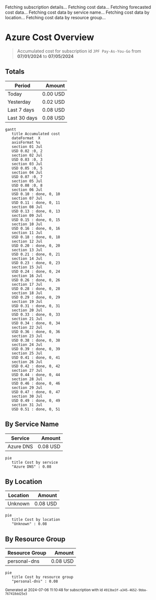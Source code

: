 Fetching subscription details...
Fetching cost data...
Fetching forecasted cost data...
Fetching cost data by service name...
Fetching cost data by location...
Fetching cost data by resource group...
# Azure Cost Overview

> Accumulated cost for subscription id `JPF Pay-As-You-Go` from **07/01/2024** to **07/05/2024**

## Totals

|Period|Amount|
|---|---:|
|Today|0.00 USD|
|Yesterday|0.02 USD|
|Last 7 days|0.08 USD|
|Last 30 days|0.08 USD|

```mermaid
gantt
   title Accumulated cost
   dateFormat  X
   axisFormat %s
   section 01 Jul
   USD 0.02 :0, 2
   section 02 Jul
   USD 0.03 :0, 3
   section 03 Jul
   USD 0.05 :0, 5
   section 04 Jul
   USD 0.07 :0, 7
   section 05 Jul
   USD 0.08 :0, 8
   section 06 Jul
   USD 0.10 : done, 0, 10
   section 07 Jul
   USD 0.11 : done, 0, 11
   section 08 Jul
   USD 0.13 : done, 0, 13
   section 09 Jul
   USD 0.15 : done, 0, 15
   section 10 Jul
   USD 0.16 : done, 0, 16
   section 11 Jul
   USD 0.18 : done, 0, 18
   section 12 Jul
   USD 0.20 : done, 0, 20
   section 13 Jul
   USD 0.21 : done, 0, 21
   section 14 Jul
   USD 0.23 : done, 0, 23
   section 15 Jul
   USD 0.24 : done, 0, 24
   section 16 Jul
   USD 0.26 : done, 0, 26
   section 17 Jul
   USD 0.28 : done, 0, 28
   section 18 Jul
   USD 0.29 : done, 0, 29
   section 19 Jul
   USD 0.31 : done, 0, 31
   section 20 Jul
   USD 0.33 : done, 0, 33
   section 21 Jul
   USD 0.34 : done, 0, 34
   section 22 Jul
   USD 0.36 : done, 0, 36
   section 23 Jul
   USD 0.38 : done, 0, 38
   section 24 Jul
   USD 0.39 : done, 0, 39
   section 25 Jul
   USD 0.41 : done, 0, 41
   section 26 Jul
   USD 0.42 : done, 0, 42
   section 27 Jul
   USD 0.44 : done, 0, 44
   section 28 Jul
   USD 0.46 : done, 0, 46
   section 29 Jul
   USD 0.47 : done, 0, 47
   section 30 Jul
   USD 0.49 : done, 0, 49
   section 31 Jul
   USD 0.51 : done, 0, 51
```

## By Service Name

|Service|Amount|
|---|---:|
|Azure DNS|0.08 USD|

```mermaid
pie
   title Cost by service
   "Azure DNS" : 0.08
```

## By Location

|Location|Amount|
|---|---:|
|Unknown|0.08 USD|

```mermaid
pie
   title Cost by location
   "Unknown" : 0.08
```

## By Resource Group

|Resource Group|Amount|
|---|---:|
|personal-dns|0.08 USD|

```mermaid
pie
   title Cost by resource group
   "personal-dns" : 0.08
```

<sup>Generated at 2024-07-06 11:10:48 for subscription with id `4913be3f-a345-4652-9bba-767418dd25e3`</sup>
